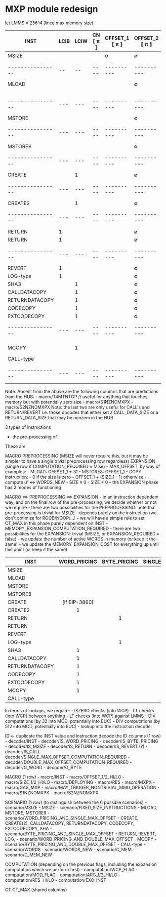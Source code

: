 # MXP module redesign

let LMMS = 256^4 (linea max memory size)

| INST             | LCIB | LCIW | CN ⟦ π ⟧ | OFFSET_1 ⟦ π ⟧ | OFFSET_2  ⟦ π ⟧ | SIZE_1  ⟦ π ⟧ | SIZE_2  ⟦ π ⟧ | DEPLOYING ⟦ π ⟧ | RES ⟦ π ⟧ | MXPX ⟦ π ⟧ | GAS_MXP ⟦ π ⟧ | WORDS   | WORDS_NEW   | C_MEM   | C_MEM_NEW   | LIN_COST   | QUAD_COST   | MAX_OFFSET  | EXPANSION_REQUIRED |
| ---------------- | --   | --   | ----     | ----------     | ----------      | --------      | --------      | -----------     | -----     | ------     | ---------     | ------- | ----------- | ------- | ----------- | ---------- | ----------- | ----------- | -----------        |
| MSIZE            |      |      |          | ∅              | ∅               | ∅             | ∅             |                 |           | ∅          | ∅             |         |             |         |             | ∅          | ∅           | ∅           | ∅                  |
| ---------------- | --   | --   | ----     | ----------     | ----------      | --------      | --------      | -----------     | -----     | ------     | ---------     | ------- | ----------- | ------- | ----------- | ---------- | ----------- | ----------- | -----------        |
| MLOAD            |      |      |          |                | ∅               | 32            | ∅             |                 | ∅         |            |               |         |             |         |             | ∅          |             |             |                    |                                                    |
|                  |      |      |          |                |                 |               |               |                 |           |            |               |         |             |         |             |            |             |             |                    | - callWcpLT on SIZE_1 and LMMS                     |
|                  |      |      |          |                |                 |               |               |                 |           |            |               |         |             |         |             |            |             |             |                    | .   ⇒ small_offset                                 |
|                  |      |      |          |                |                 |               |               |                 |           |            |               |         |             |         |             |            |             |             |                    | - if SIZE_1 < LMMS then compute memory expansion   |
| ---------------- | ---  | ---  | ----     | ----------     | ----------      | --------      | --------      | -----------     | -----     | ------     | ---------     | ------- | ----------- | ------- | ----------- | ---------- | ----------- | ----------- | -----------        | -------------------------------------------------- |
| MSTORE           |      |      |          |                | ∅               | 32            | ∅             |                 | ∅         |            |               |         |             |         |             | ∅          |             |             |                    |
| ---------------- | ---  | ---  | ----     | ----------     | ----------      | --------      | --------      | -----------     | -----     | ------     | ---------     | ------- | ----------- | ------- | ----------- | ---------- | ----------- | ----------- | -----------        |
| MSTORE8          |      |      |          |                | ∅               | 1             | ∅             |                 | ∅         |            |               |         |             |         |             | ∅          |             |             |                    |
| ---------------- | ---  | ---  | ----     | ----------     | ----------      | --------      | --------      | -----------     | -----     | ------     | ---------     | ------- | ----------- | ------- | ----------- | ---------- | ----------- | ----------- | -----------        |
| CREATE           |      | 1    |          |                | ∅               |               | ∅             |                 | ∅         |            |               |         |             |         |             | EIP-3860   |             |             |                    |
| ---------------- | ---  | ---  | ----     | ----------     | ----------      | --------      | --------      | -----------     | -----     | ------     | ---------     | ------- | ----------- | ------- | ----------- | ---------- | ----------- | ----------- | -----------        |
| CREATE2          |      | 1    |          |                | ∅               |               | ∅             |                 | ∅         |            |               |         |             |         |             |            |             |             |                    |
| ---------------- | ---  | ---  | ----     | ----------     | ----------      | --------      | --------      | -----------     | -----     | ------     | ---------     | ------- | ----------- | ------- | ----------- | ---------- | ----------- | ----------- | -----------        |
| RETURN           | 1    |      |          |                | ∅               |               | ∅             | T               | ∅         |            |               |         |             |         |             |            |             |             |                    |
| RETURN           | 1    |      |          |                | ∅               |               | ∅             | F               | ∅         |            |               |         |             |         |             | ∅          |             |             |                    |
| ---------------- | ---  | ---  | ----     | ----------     | ----------      | --------      | --------      | -----------     | -----     | ------     | ---------     | ------- | ----------- | ------- | ----------- | ---------- | ----------- | ----------- | -----------        |
| REVERT           | 1    |      |          |                | ∅               |               | ∅             |                 | ∅         |            |               |         |             |         |             | ∅          |             |             |                    |
| LOG-type         | 1    |      |          |                | ∅               |               | ∅             |                 | ∅         |            |               |         |             |         |             | ∅          |             |             |                    |
| SHA3             |      | 1    |          |                | ∅               |               | ∅             |                 | ∅         |            |               |         |             |         |             | ∅          |             |             |                    |
| CALLDATACOPY     |      | 1    |          |                | ∅               |               | ∅             |                 | ∅         |            |               |         |             |         |             | ∅          |             |             |                    |
| RETURNDATACOPY   |      | 1    |          |                | ∅               |               | ∅             |                 | ∅         |            |               |         |             |         |             | ∅          |             |             |                    |
| CODECOPY         |      | 1    |          |                | ∅               |               | ∅             |                 | ∅         |            |               |         |             |         |             | ∅          |             |             |                    |
| EXTCODECOPY      |      | 1    |          |                | ∅               |               | ∅             |                 | ∅         |            |               |         |             |         |             | ∅          |             |             |                    |
| ---------------- | ---  | ---  | ----     | ----------     | ----------      | --------      | --------      | -----------     | -----     | ------     | ---------     | ------- | ----------- | ------- | ----------- | ---------- | ----------- | ----------- | -----------        |
| MCOPY            |      | 1    |          |                |                 |               | ≡ SIZE_1      |                 | ∅         |            |               |         |             |         |             | ∅          |             |             |                    |
| CALL-type        |      |      |          |                |                 |               |               |                 | ∅         |            |               |         |             |         |             | ∅          |             |             |                    |
| ---------------- | ---  | ---  | ----     | ----------     | ----------      | --------      | --------      | -----------     | -----     | ------     | ---------     | ------- | ----------- | ------- | ----------- | ---------- | ----------- | ----------- | -----------        |

Note. Absent from the above are the following columns that are predictions from the HUB:
    - macro/T4MTNTOP   // useful for anything that touches memory but with potentially zero size
    - macro/S1NZNOMXPX
    - macro/S2NZNOMXPX
Note: the last two are only useful for CALL's and RETURN/REVERT i.e. those opcodes that either set a CALL_DATA_SIZE or a RETURN_DATA_SIZE that may be nonzero in the HUB

3 types of instructions
- the pre-processing of 

These are 

MACRO
PREPROCESSING (MSIZE will never require this, but it may be simpler to have a single trivial preprocessing row regardless)
EXPANSION (single row if COMPUTATION_REQUIRED = false)
    - MAX_OFFSET, by way of examples:
        - MLOAD: OFFSET_1 + 31
        - MSTORE8: OFFSET_1
        - COPY instruction:
            - 0 if the size is zero
            - OFFSET_1 + (SIZE_1 - 1) otherwise
    - compute μ' ↔ WORDS_NEW
        - SIZE ≡ 0
        - SIZE ≠ 0
    - the EXPANSION phase has 2 modes of functioning

MACRO ==> PREPROCESSING ==> EXPANSION
    - in an instruction dependent way, and on the final row of the pre-processing, we decide whether or not we require 
    - there are two possibilities for the PREPROCESSING: note that pre-processing is trivial for MSIZE
        - depends purely on the instruction (we don't optimize for ROOB/NOOP/...)
        - we will have a simple rule to set CT_MAX in this phase purely dependent on INST
        - MEMORY_EXPANSION_COMPUTATION_REQUIRED
    - there are two possibilities for the EXPANSION: trivial (MSIZE, or EXPANSION_REQUIRED ≡ false)
        - we update the number of active WORDS in memory (or keep it the same)
        - we update the MEMORY_EXPANSION_COST for everything up until this point (or keep it the same)



| INST           |  WORD_PRICING | BYTE_PRICING | SINGLE_MAX_OFFSET | DOUBLE_MAX_OFFSET |
|----------------|:-------------:|:------------:|:-----------------:|:-----------------:|
| MSIZE          |               |              |                   |                   |
| MLOAD          |               |              |         1         |                   |
| MSTORE         |               |              |         1         |                   |
| MSTORE8        |               |              |         1         |                   |
| CREATE         | [if EIP-3860] |              |         1         |                   |
| CREATE2        |       1       |              |         1         |                   |
| RETURN         |               |       1      |         1         |                   | is_deployment ≡ true  |
| RETURN         |               |              |         1         |                   | is_deployment ≡ false |
| REVERT         |               |              |         1         |                   |
| LOG-type       |               |       1      |         1         |                   |
| SHA3           |       1       |              |         1         |                   |
| CALLDATACOPY   |       1       |              |         1         |                   |
| RETURNDATACOPY |       1       |              |         1         |                   |
| CODECOPY       |       1       |              |         1         |                   |
| EXTCODECOPY    |       1       |              |         1         |                   |
| MCOPY          |       1       |              |                   |         1         |
| CALL-type      |               |              |                   |         1         |


In terms of lookups, we require:
    - ISZERO checks (into WCP)
    - LT     checks (into WCP) between anything
    - LT     checks (into WCP) against LMMS
    - DIV    computations (by 32  into MOD, potentially into EUC)
    - DIV    computations (by 512 into MOD, potentially into EUC)
    - lookup into the instruction decoder

ID ← duplicate the INST value and instruction decode the ID columns (1 row)
    - decoder/INST
    - decoder/IS_WORD_PRICING
    - decoder/IS_BYTE_PRICING
    - decoder/IS_MSIZE
    - decoder/IS_RETURN
    - decoder/IS_REVERT (?)
    - decoder/IS_CALL
    - decoder/SINGLE_MAX_OFFSET_COMPUTATION_REQUIRED
    - decoder/DOUBLE_MAX_OFFSET_COMPUTATION_REQUIRED
    - decoder/G_WORD
    - decoder/G_BYTE

MACRO (1 row)
    - macro/INST
    - macro/OFFSET_1/2_HI/LO
    - macro/SIZE_1/2_HI/LO
    - macro/DEPLOYING
    - macro/RES
    - macro/MXPX
    - macro/GAS_MXP
    - macro/MAY_TRIGGER_NONTRIVIAL_MMU_OPERATION
    - macro/S1NZNOMXPX
    - macro/S2NZNOMXPX

SCENARIO  (1 row) (to distinguish between the 6 possible scenarios)
    - scenario/MSIZE
         - MSIZE
    - scenario/FIXED_SIZE_INSTRUCTIONS
         - MLOAD, MSTORE, MSTORE8
    - scenario/WORD_PRICING_AND_SINGLE_MAX_OFFSET
         - CREATE, CREATE(2), CALLDATACOPY, RETURNDATACOPY, CODECOPY, EXTCODECOPY, SHA
    - scenario/BYTE_PRICING_AND_SINGLE_MAX_OFFSET
        - RETURN, REVERT, LOG, 
    - scenario/WORD_PRICING_AND_DOUBLE_MAX_OFFSET
        - MCOPY
    - scenario/BYTE_PRICING_AND_DOUBLE_MAX_OFFSET
        - CALL-type
    - scenario/WORDS
    - scenario/WORDS_NEW
    - scenario/C_MEM
    - scenario/C_MEM_NEW

COMPUTATION (depending on the previous flags, including the expansion computation which we perform first)
    - computation/WCP_FLAG
    - computation/MOD_FLAG
    - computation/ARG_1/2_HI/LO
    - computation/RES_HI/LO
    - computation/EXO_INST

CT
CT_MAX (shared columns)


